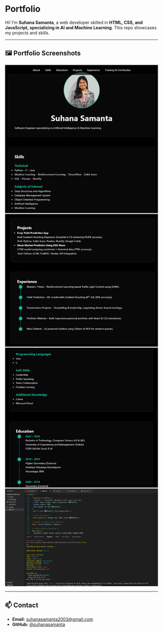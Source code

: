 # Portfolio

Hi! I’m **Suhana Samanta**, a web developer skilled in **HTML, CSS, and JavaScript, specializing in AI and Machine Learning**. This repo showcases my projects and skills.

---

## 🖼 Portfolio Screenshots

![Portfolio Screenshot 1](https://github.com/Suhana-Samanta/Portfolio/raw/main/images/Screenshot%201.png)  
![Portfolio Screenshot 2](https://github.com/Suhana-Samanta/Portfolio/raw/main/images/Screenshot%203.png)  
![Portfolio Screenshot 3](https://github.com/Suhana-Samanta/Portfolio/raw/main/images/Screenshot.png)  
![Portfolio Screenshot 4](https://github.com/Suhana-Samanta/Portfolio/raw/main/images/Screenshot%204.png)  


---

## 📫 Contact

- **Email:** suhanasamanta2003@gmail.com  
- **GitHub:** [@suhanasamanta](https://github.com/suhanasamanta)
